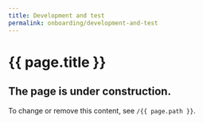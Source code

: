 ```yaml
---
title: Development and test
permalink: onboarding/development-and-test
---
```

# {{ page.title }}

## The page is under construction. 
To change or remove this content, see `/{{ page.path }}`.

